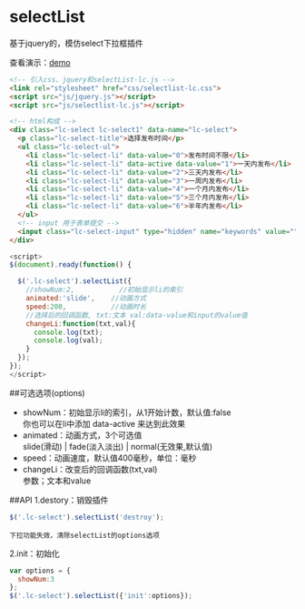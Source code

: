 # selectList
基于jquery的，模仿select下拉框插件

查看演示：[demo](http://www.ygz.design/lc-test/plugins/selectList/)

```html
<!-- 引入css、jquery和selectList-lc.js -->
<link rel="stylesheet" href="css/selectlist-lc.css">
<script src="js/jquery.js"></script>
<script src="js/selectlist-lc.js"></script>

<!-- html构成 -->
<div class="lc-select lc-select1" data-name="lc-select">
  <p class="lc-select-title">选择发布时间</p>
  <ul class="lc-select-ul">
    <li class="lc-select-li" data-value="0">发布时间不限</li>
    <li class="lc-select-li" data-active data-value="1">一天内发布</li>
    <li class="lc-select-li" data-value="2">三天内发布</li>
    <li class="lc-select-li" data-value="3">一周内发布</li>
    <li class="lc-select-li" data-value="4">一个月内发布</li>
    <li class="lc-select-li" data-value="5">三个月内发布</li>
    <li class="lc-select-li" data-value="6">半年内发布</li>
  </ul>
  <!-- input 用于表单提交 -->
  <input class="lc-select-input" type="hidden" name="keywords" value="" />
</div>
```

```javascript
<script>
$(document).ready(function() {

  $('.lc-select').selectList({
    //showNum:2,           //初始显示li的索引
    animated:'slide',    //动画方式
    speed:200,           //动画时长
    //选择后的回调函数, txt:文本 val:data-value和input的value值
    changeLi:function(txt,val){
      console.log(txt);
      console.log(val);
    }
  });
});
</script>
```

##可选选项(options)
- showNum：初始显示li的索引，从1开始计数，默认值:false  
  你也可以在li中添加 data-active 来达到此效果
- animated：动画方式，3个可选值  
  slide(滑动) | fade(淡入淡出) | normal(无效果,默认值)
- speed：动画速度，默认值400毫秒，单位：毫秒
- changeLi：改变后的回调函数(txt,val)  
  参数；文本和value

##API
1.destory：销毁插件
```javascript
$('.lc-select').selectList('destroy');
```
    下拉功能失效，清除selectList的options选项
2.init：初始化
```javascript
var options = {
  showNum:3
};
$('.lc-select').selectList({'init':options});
```
